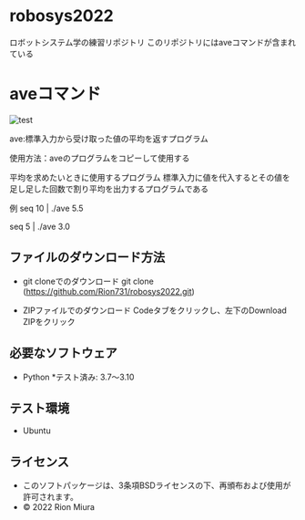 # robosys2022
ロボットシステム学の練習リポジトリ
このリポジトリにはaveコマンドが含まれている
# aveコマンド
![test](https://github.com/Rion731/robosys2022/actions/workflows/test.yml/badge.svg)

ave:標準入力から受け取った値の平均を返すプログラム

使用方法：aveのプログラムをコピーして使用する

平均を求めたいときに使用するプログラム
標準入力に値を代入するとその値を足し足した回数で割り平均を出力するプログラムである

例 seq 10 | ./ave 
   5.5

   seq 5 | ./ave
   3.0 
## ファイルのダウンロード方法
* git cloneでのダウンロード
  git clone (https://github.com/Rion731/robosys2022.git)

* ZIPファイルでのダウンロード
  Codeタブをクリックし、左下のDownload ZIPをクリック


## 必要なソフトウェア
* Python
  *テスト済み: 3.7～3.10
## テスト環境
* Ubuntu
## ライセンス
* このソフトパッケージは、3条項BSDライセンスの下、再頒布および使用が許可されます。
* © 2022 Rion Miura 
